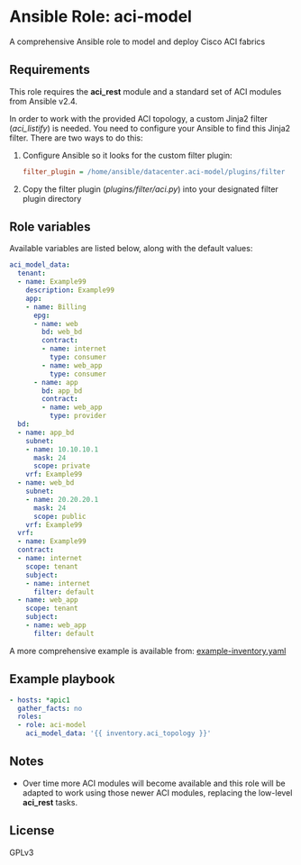 # Ansible Role: aci-model

A comprehensive Ansible role to model and deploy Cisco ACI fabrics


## Requirements

This role requires the **aci_rest** module and a standard set of ACI modules from Ansible v2.4.

In order to work with the provided ACI topology, a custom Jinja2 filter (*aci_listify*) is needed.
You need to configure your Ansible to find this Jinja2 filter. There are two ways to do this:

 1. Configure Ansible so it looks for the custom filter plugin:

      ```ini
      filter_plugin = /home/ansible/datacenter.aci-model/plugins/filter
      ```

 2. Copy the filter plugin (*plugins/filter/aci.py*) into your designated filter plugin directory


## Role variables

Available variables are listed below, along with the default values:

```yaml
aci_model_data:
  tenant:
  - name: Example99
    description: Example99
    app:
    - name: Billing
      epg:
      - name: web
        bd: web_bd
        contract:
        - name: internet
          type: consumer
        - name: web_app
          type: consumer
      - name: app
        bd: app_bd
        contract:
        - name: web_app
          type: provider
  bd:
  - name: app_bd
    subnet:
    - name: 10.10.10.1
      mask: 24
      scope: private
    vrf: Example99
  - name: web_bd
    subnet:
    - name: 20.20.20.1
      mask: 24
      scope: public
    vrf: Example99
  vrf:
  - name: Example99
  contract:
  - name: internet
    scope: tenant
    subject:
    - name: internet
      filter: default
  - name: web_app
    scope: tenant
    subject:
    - name: web_app
      filter: default
```
A more comprehensive example is available from: [example-inventory.yaml](example-inventory.yaml)


## Example playbook

```yaml
- hosts: *apic1
  gather_facts: no
  roles:
  - role: aci-model
    aci_model_data: '{{ inventory.aci_topology }}'
```

## Notes

- Over time more ACI modules will become available and this role will be adapted to work
  using those newer ACI modules, replacing the low-level **aci_rest** tasks.


## License
GPLv3
